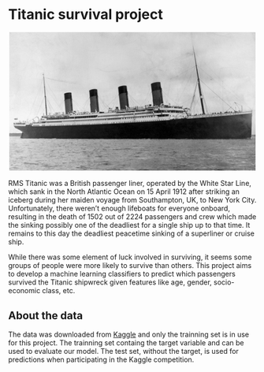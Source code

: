 # Titanic survival project

<p align="center">
<img src="images/Titanic.jpg" width="500">
</p>


RMS Titanic was a British passenger liner, operated by the White Star Line, which sank in the North Atlantic Ocean on 15 April 1912 after striking an iceberg during her maiden voyage from Southampton, UK, to New York City. Unfortunately, there weren’t enough lifeboats for everyone onboard, resulting in the death of 1502 out of 2224 passengers and crew which made the sinking possibly one of the deadliest for a single ship up to that time. It remains to this day the deadliest peacetime sinking of a superliner or cruise ship.

While there was some element of luck involved in surviving, it seems some groups of people were more likely to survive than others. This project aims to develop a machine learning classifiers to predict which passengers survived the Titanic shipwreck given features like age, gender, socio-economic class, etc.

## About the data

The data was downloaded from <a href="https://www.kaggle.com/c/titanic">Kaggle</a> and only the trainning set is in use for this project. The trainning set containg the target variable and can be used to evaluate our model. The test set, without the target, is used for predictions when participating in the Kaggle competition.
